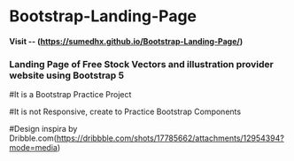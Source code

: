 # Bootstrap-Landing-Page
#### Visit -- (https://sumedhx.github.io/Bootstrap-Landing-Page/)

### Landing Page of Free Stock Vectors and illustration provider website using Bootstrap 5 <br>

#It is a Bootstrap Practice Project <br>

#It is not Responsive, create to Practice Bootstrap Components <br>

#Design inspira by Dribble.com(https://dribbble.com/shots/17785662/attachments/12954394?mode=media) <br>
